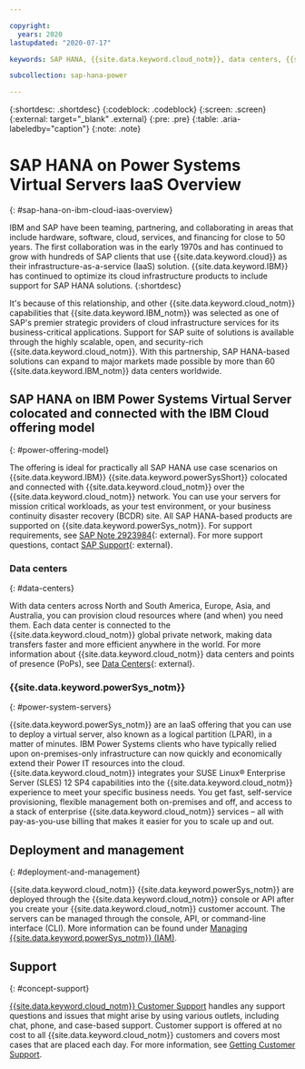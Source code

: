 ```yaml
---

copyright:
  years: 2020
lastupdated: "2020-07-17"

keywords: SAP HANA, {{site.data.keyword.cloud_notm}}, data centers, {{site.data.keyword.powerSys_notm}}, deployment, VLANs, SAP Certified, database, {{site.data.keyword.powerSysShort}}

subcollection: sap-hana-power

---
```


{:shortdesc: .shortdesc}
{:codeblock: .codeblock}
{:screen: .screen}
{:external: target="_blank" .external}
{:pre: .pre}
{:table: .aria-labeledby="caption"}
{:note: .note}

# SAP HANA on Power Systems Virtual Servers IaaS Overview
{: #sap-hana-on-ibm-cloud-iaas-overview}

IBM and SAP have been teaming, partnering, and collaborating in areas that include hardware, software, cloud, services, and financing for close to 50 years. The first collaboration was in the early 1970s and has continued to grow with hundreds of SAP clients that use {{site.data.keyword.cloud}} as their infrastructure-as-a-service (IaaS) solution. {{site.data.keyword.IBM}} has continued to optimize its cloud infrastructure products to include support for SAP HANA solutions.
{:shortdesc}

It's because of this relationship, and other {{site.data.keyword.cloud_notm}} capabilities that {{site.data.keyword.IBM_notm}} was selected as one of SAP's premier strategic providers of cloud infrastructure services for its business-critical applications. Support for SAP suite of solutions is available through the highly scalable, open, and security-rich {{site.data.keyword.cloud_notm}}. With this partnership, SAP HANA-based solutions can expand to major markets made possible by more than 60 {{site.data.keyword.IBM_notm}} data centers worldwide.

## SAP HANA on IBM Power Systems Virtual Server colocated and connected with the IBM Cloud offering model
{: #power-offering-model}

The offering is ideal for practically all SAP HANA use case scenarios on {{site.data.keyword.IBM}} {{site.data.keyword.powerSysShort}} colocated and connected with {{site.data.keyword.cloud_notm}} over the {{site.data.keyword.cloud_notm}} network. You can use your servers for mission critical workloads, as your test environment, or your business continuity disaster recovery (BCDR) site. All SAP HANA-based products are supported on {{site.data.keyword.powerSys_notm}}. For support requirements, see [SAP Note 2923984](https://launchpad.support.sap.com/#/notes/2923984){: external}. For more support questions, contact [SAP Support](https://support.sap.com/en/index.html){: external}.


### Data centers
{: #data-centers}

With data centers across North and South America, Europe, Asia, and Australia, you can provision cloud resources where (and when) you need them. Each data center is connected to the {{site.data.keyword.cloud_notm}} global private network, making data transfers faster and more efficient anywhere in the world. For more information about {{site.data.keyword.cloud_notm}} data centers and points of presence (PoPs), see [Data Centers](https://www.ibm.com/cloud/data-centers/){: external}.

### {{site.data.keyword.powerSys_notm}}
{: #power-system-servers}

{{site.data.keyword.powerSys_notm}} are an IaaS offering that you can use to deploy a virtual server, also known as a logical partition (LPAR), in a matter of minutes. IBM Power Systems clients who have typically relied upon on-premises-only infrastructure can now quickly and economically extend their Power IT resources into the cloud.  {{site.data.keyword.cloud_notm}} integrates your SUSE Linux&reg; Enterprise Server (SLES) 12 SP4 capabilities into the {{site.data.keyword.cloud_notm}} experience to meet your specific business needs. You get fast, self-service provisioning, flexible management both on-premises and off, and access to a stack of enterprise {{site.data.keyword.cloud_notm}} services – all with pay-as-you-use billing that makes it easier for you to scale up and out.

## Deployment and management
{: #deployment-and-management}

{{site.data.keyword.cloud_notm}} {{site.data.keyword.powerSys_notm}} are deployed through the {{site.data.keyword.cloud_notm}} console or API after you create your {{site.data.keyword.cloud_notm}} customer account. The servers can be managed through the console, API, or command-line interface (CLI). More information can be found under [Managing {{site.data.keyword.powerSys_notm}} (IAM)](/docs/power-iaas?topic=power-iaas-managing-resources-and-users).

## Support
{: #concept-support}

[{{site.data.keyword.cloud_notm}} Customer Support](/docs/get-support?topic=get-support-getting-customer-support#getting-customer-support) handles any support questions and issues that might arise by using various outlets, including chat, phone, and case-based support. Customer support is offered at no cost to all {{site.data.keyword.cloud_notm}} customers and covers most cases that are placed each day. For more information, see [Getting Customer Support](/docs/get-support?topic=get-support-getting-customer-support#getting-customer-support).

